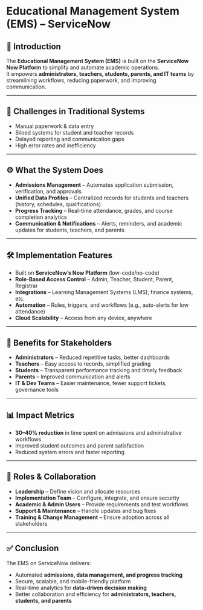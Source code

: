 # Educational Management System (EMS) – ServiceNow

## 📌 Introduction
The **Educational Management System (EMS)** is built on the **ServiceNow Now Platform** to simplify and automate academic operations.  
It empowers **administrators, teachers, students, parents, and IT teams** by streamlining workflows, reducing paperwork, and improving communication.  

---

## 🚩 Challenges in Traditional Systems
- Manual paperwork & data entry  
- Siloed systems for student and teacher records  
- Delayed reporting and communication gaps  
- High error rates and inefficiency  

---

## ⚙️ What the System Does
- **Admissions Management** – Automates application submission, verification, and approvals  
- **Unified Data Profiles** – Centralized records for students and teachers (history, schedules, qualifications)  
- **Progress Tracking** – Real-time attendance, grades, and course completion analytics  
- **Communication & Notifications** – Alerts, reminders, and academic updates for students, teachers, and parents  

---

## 🛠️ Implementation Features
- Built on **ServiceNow’s Now Platform** (low-code/no-code)  
- **Role-Based Access Control** – Admin, Teacher, Student, Parent, Registrar  
- **Integrations** – Learning Management Systems (LMS), finance systems, etc.  
- **Automation** – Rules, triggers, and workflows (e.g., auto-alerts for low attendance)  
- **Cloud Scalability** – Access from any device, anywhere  

---

## 👥 Benefits for Stakeholders
- **Administrators** – Reduced repetitive tasks, better dashboards  
- **Teachers** – Easy access to records, simplified grading  
- **Students** – Transparent performance tracking and timely feedback  
- **Parents** – Improved communication and alerts  
- **IT & Dev Teams** – Easier maintenance, fewer support tickets, governance tools  

---

## 📊 Impact Metrics
- **30–40% reduction** in time spent on admissions and administrative workflows  
- Improved student outcomes and parent satisfaction  
- Reduced system errors and faster reporting  

---

## 🔑 Roles & Collaboration
- **Leadership** – Define vision and allocate resources  
- **Implementation Team** – Configure, integrate, and ensure security  
- **Academic & Admin Users** – Provide requirements and test workflows  
- **Support & Maintenance** – Handle updates and bug fixes  
- **Training & Change Management** – Ensure adoption across all stakeholders  

---

## ✅ Conclusion
The EMS on ServiceNow delivers:  
- Automated **admissions, data management, and progress tracking**  
- Secure, scalable, and mobile-friendly platform  
- Real-time analytics for **data-driven decision making**  
- Better collaboration and efficiency for **administrators, teachers, students, and parents**  
